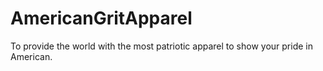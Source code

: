 # AmericanGritApparel
To provide the world with the most patriotic apparel to show your pride in American.

